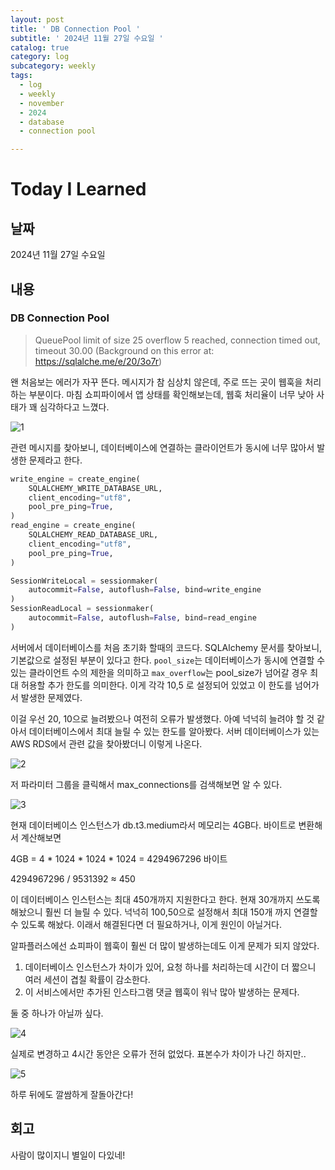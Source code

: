 ```yaml
---
layout: post
title: ' DB Connection Pool '
subtitle: ' 2024년 11월 27일 수요일 '
catalog: true
category: log
subcategory: weekly
tags:
  - log
  - weekly
  - november
  - 2024
  - database
  - connection pool

---
```



# Today I Learned

## 날짜

2024년 11월 27일 수요일

## 내용

### DB Connection Pool

> QueuePool limit of size 25 overflow 5 reached, connection timed out, timeout 30.00 (Background on this error at: https://sqlalche.me/e/20/3o7r)
> 

왠 처음보는 에러가 자꾸 뜬다. 메시지가 참 심상치 않은데, 주로 뜨는 곳이 웹훅을 처리하는 부분이다. 마침 쇼피파이에서 앱 상태를 확인해보는데, 웹훅 처리율이 너무 낮아 사태가 꽤 심각하다고 느꼈다.

![1](https://cdn.jsdelivr.net/gh/importunate-dev/importunate-dev.github.io/img/log/2024/log241127/1.webp)

 관련 메시지를 찾아보니, 데이터베이스에 연결하는 클라이언트가 동시에 너무 많아서 발생한 문제라고 한다.

```python
write_engine = create_engine(
    SQLALCHEMY_WRITE_DATABASE_URL,
    client_encoding="utf8",
    pool_pre_ping=True,
)
read_engine = create_engine(
    SQLALCHEMY_READ_DATABASE_URL,
    client_encoding="utf8",
    pool_pre_ping=True,
)

SessionWriteLocal = sessionmaker(
    autocommit=False, autoflush=False, bind=write_engine
)
SessionReadLocal = sessionmaker(
    autocommit=False, autoflush=False, bind=read_engine
)
```

 서버에서 데이터베이스를 처음 초기화 할때의 코드다. SQLAlchemy 문서를 찾아보니, 기본값으로 설정된 부분이 있다고 한다. `pool_size`는 데이터베이스가 동시에 연결할 수 있는 클라이언트 수의 제한을 의미하고 `max_overflow`는 pool_size가 넘어갈 경우 최대 허용할 추가 한도를 의미한다. 이게 각각 10,5 로 설정되어 있었고 이 한도를 넘어가서 발생한 문제였다.

 이걸 우선 20, 10으로 늘려봤으나 여전히 오류가 발생했다. 아예 넉넉히 늘려야 할 것 같아서 데이터베이스에서 최대 늘릴 수 있는 한도를 알아봤다. 서버 데이터베이스가 있는 AWS RDS에서 관련 값을 찾아봤더니 이렇게 나온다.

![2](https://cdn.jsdelivr.net/gh/importunate-dev/importunate-dev.github.io/img/log/2024/log241127/2.webp)

저 파라미터 그룹을 클릭해서 max_connections를 검색해보면 알 수 있다.

![3](https://cdn.jsdelivr.net/gh/importunate-dev/importunate-dev.github.io/img/log/2024/log241127/3.webp)

현재 데이터베이스 인스턴스가 db.t3.medium라서 메모리는 4GB다. 바이트로 변환해서 계산해보면

4GB = 4 * 1024 * 1024 * 1024 = 4294967296 바이트

4294967296 / 9531392 ≈ 450

이 데이터베이스 인스턴스는 최대 450개까지 지원한다고 한다. 현재 30개까지 쓰도록 해놨으니 훨씬 더 늘릴 수 있다. 넉넉히 100,50으로 설정해서 최대 150개 까지 연결할 수 있도록 해놨다. 이래서 해결된다면 더 필요하거나, 이게 원인이 아닐거다.

 알파플러스에선 쇼피파이 웹훅이 훨씬 더 많이 발생하는데도 이게 문제가 되지 않았다.  

1. 데이터베이스 인스턴스가 차이가 있어, 요청 하나를 처리하는데 시간이 더 짧으니 여러 세션이 겹칠 확률이 감소한다.
2. 이 서비스에서만 추가된 인스타그램 댓글 웹훅이 워낙 많아 발생하는 문제다.

둘 중 하나가 아닐까 싶다. 

![4](https://cdn.jsdelivr.net/gh/importunate-dev/importunate-dev.github.io/img/log/2024/log241127/4.webp)

실제로 변경하고 4시간 동안은 오류가 전혀 없었다. 표본수가 차이가 나긴 하지만..

![5](https://cdn.jsdelivr.net/gh/importunate-dev/importunate-dev.github.io/img/log/2024/log241127/5.webp)

하루 뒤에도 깔쌈하게 잘돌아간다!

## 회고

사람이 많이지니 별일이 다있네!